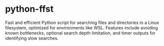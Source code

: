 # python-ffst
Fast and efficient Python script for searching files and directories in a Linux filesystem, optimized for environments like WSL. Features include avoiding known bottlenecks, optional search depth limitation, and timer outputs for identifying slow searches.
